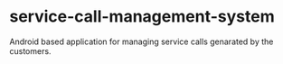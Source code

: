 # service-call-management-system
Android based application for managing service calls genarated by the customers. 
